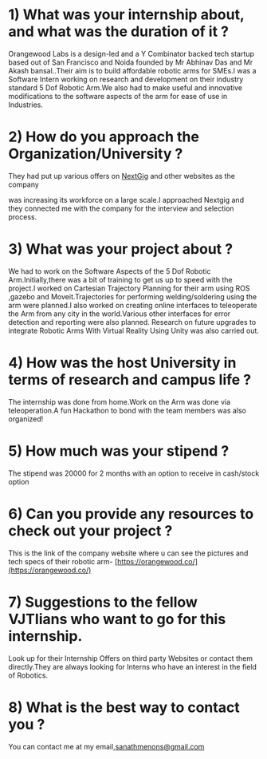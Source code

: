 # 1) What was your internship about, and what was the duration of it ?

Orangewood Labs is a design-led and a Y Combinator backed tech startup based out of San Francisco and Noida founded by Mr Abhinav Das and Mr Akash bansal..Their aim is to build affordable robotic arms for SMEs.I was a Software Intern working on research and development on their industry standard 5 Dof Robotic Arm.We also had to make useful and innovative modifications to the software aspects of the arm for ease of use in Industries.

# 2) How do you approach the Organization/University ?

They had put up various offers on [NextGig](https://thenextgig.net/) and other websites as the company

was increasing its workforce on a large scale.I approached Nextgig and they connected me with the company for the interview and selection process.

# 3) What was your project about ?

We had to work on the Software Aspects of the 5 Dof Robotic Arm.Initially,there was a bit of training to get us up to speed with the project.I worked on Cartesian Trajectory Planning for their arm using ROS ,gazebo and Moveit.Trajectories for performing welding/soldering using the arm were planned.I also worked on creating online interfaces to teleoperate the Arm from any city in the world.Various other interfaces for error detection and reporting were also planned. Research on future upgrades to integrate Robotic Arms With Virtual Reality Using Unity was also carried out.

# 4) How was the host University in terms of research and campus life ?

The internship was done from home.Work on the Arm was done via teleoperation.A fun Hackathon to bond with the team members was also organized!

# 5) How much was your stipend ?

The stipend was 20000 for 2 months with an option to receive in cash/stock option

# 6) Can you provide any resources to check out your project ?

This is the link of the company website where u can see the pictures and tech specs of their robotic arm- [https://orangewood.co/](https://orangewood.co/)

# 7) Suggestions to the fellow VJTIians who want to go for this internship.

Look up for their Internship Offers on third party Websites or contact them directly.They are always looking for Interns who have an interest in the field of Robotics.

# 8) What is the best way to contact you ?

You can contact me at my email,[sanathmenons@gmail.com](mailto:sanathmenons@gmail.com)
